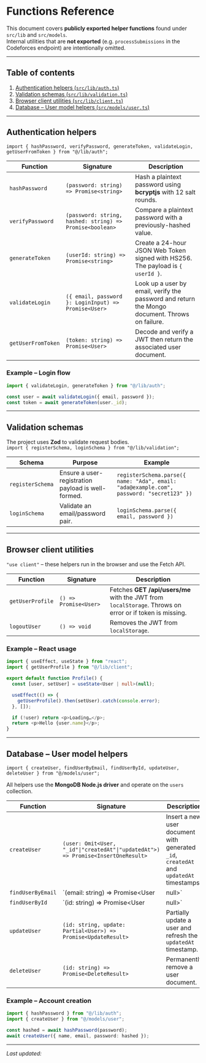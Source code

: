 # Functions Reference

This document covers **publicly exported helper functions** found under `src/lib` and `src/models`.  
Internal utilities that are **not exported** (e.g. `processSubmissions` in the Codeforces endpoint) are intentionally omitted.

---

## Table of contents

1. [Authentication helpers (`src/lib/auth.ts`)](#authentication-helpers)
2. [Validation schemas (`src/lib/validation.ts`)](#validation-schemas)
3. [Browser client utilities (`src/lib/client.ts`)](#browser-client-utilities)
4. [Database – User model helpers (`src/models/user.ts`)](#database-user-model-helpers)

---

## Authentication helpers

`import { hashPassword, verifyPassword, generateToken, validateLogin, getUserFromToken } from "@/lib/auth";`

| Function | Signature | Description |
|----------|-----------|-------------|
| `hashPassword` | `(password: string) => Promise<string>` | Hash a plaintext password using **bcryptjs** with 12 salt rounds. |
| `verifyPassword` | `(password: string, hashed: string) => Promise<boolean>` | Compare a plaintext password with a previously-hashed value. |
| `generateToken` | `(userId: string) => Promise<string>` | Create a 24-hour JSON Web Token signed with HS256. The payload is `{ userId }`. |
| `validateLogin` | `({ email, password }: LoginInput) => Promise<User>` | Look up a user by email, verify the password and return the Mongo document. Throws on failure. |
| `getUserFromToken` | `(token: string) => Promise<User>` | Decode and verify a JWT then return the associated user document. |

### Example – Login flow
```ts
import { validateLogin, generateToken } from "@/lib/auth";

const user = await validateLogin({ email, password });
const token = await generateToken(user._id);
```

---

## Validation schemas

The project uses **Zod** to validate request bodies.  
`import { registerSchema, loginSchema } from "@/lib/validation";`

| Schema | Purpose | Example |
|--------|---------|---------|
| `registerSchema` | Ensure a user-registration payload is well-formed. | `registerSchema.parse({ name: "Ada", email: "ada@example.com", password: "secret123" })` |
| `loginSchema` | Validate an email/password pair. | `loginSchema.parse({ email, password })` |

---

## Browser client utilities

`"use client"` – these helpers run in the browser and use the Fetch API.

| Function | Signature | Description |
|----------|-----------|-------------|
| `getUserProfile` | `() => Promise<User>` | Fetches **GET /api/users/me** with the JWT from `localStorage`. Throws on error or if token is missing. |
| `logoutUser` | `() => void` | Removes the JWT from `localStorage`. |

### Example – React usage
```ts
import { useEffect, useState } from "react";
import { getUserProfile } from "@/lib/client";

export default function Profile() {
  const [user, setUser] = useState<User | null>(null);

  useEffect(() => {
    getUserProfile().then(setUser).catch(console.error);
  }, []);

  if (!user) return <p>Loading…</p>;
  return <p>Hello {user.name}</p>;
}
```

---

## Database – User model helpers

`import { createUser, findUserByEmail, findUserById, updateUser, deleteUser } from "@/models/user";`

All helpers use the **MongoDB Node.js driver** and operate on the `users` collection.

| Function | Signature | Description |
|----------|-----------|-------------|
| `createUser` | `(user: Omit<User, "_id"\|"createdAt"\|"updatedAt">) => Promise<InsertOneResult>` | Insert a new user document with generated `_id`, `createdAt` and `updatedAt` timestamps. |
| `findUserByEmail` | `(email: string) => Promise<User | null>` | Retrieve a user by unique email address. |
| `findUserById` | `(id: string) => Promise<User | null>` | Retrieve a user by their string `_id`. |
| `updateUser` | `(id: string, update: Partial<User>) => Promise<UpdateResult>` | Partially update a user and refresh the `updatedAt` timestamp. |
| `deleteUser` | `(id: string) => Promise<DeleteResult>` | Permanently remove a user document. |

### Example – Account creation
```ts
import { hashPassword } from "@/lib/auth";
import { createUser } from "@/models/user";

const hashed = await hashPassword(password);
await createUser({ name, email, password: hashed });
```

---

*Last updated: <!-- date will be added by CI/CD or manually -->*
